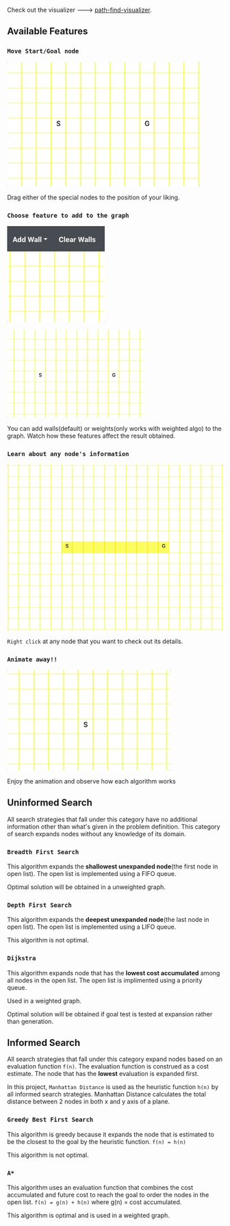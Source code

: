 Check out the visualizer ---> [path-find-visualizer](https://tlee10.github.io/path-find-visualizer).

## Available Features

### `Move Start/Goal node`

![move special nodes gif](movespecialnodes.gif)

Drag either of the special nodes to the position of your liking.


### `Choose feature to add to the graph`

![choose feature gif](choosefeature.gif)

![add walls gif](addwalls.gif)

You can add walls(default) or weights(only works with weighted algo) to the graph. Watch how these features affect the result obtained.


### `Learn about any node's information`

![right click gif](rightclick.gif)

`Right click` at any node that you want to check out its details.


### `Animate away!!`

![animation gif](animation.gif)

Enjoy the animation and observe how each algorithm works


## Uninformed Search

All search strategies that fall under this category have no additional information other than what's given in the problem definition. This category of search expands nodes without any knowledge of its domain.

### `Breadth First Search`
This algorithm expands the **shallowest unexpanded node**(the first node in open list). The open list is implemented using a FIFO queue. 

Optimal solution will be obtained in a unweighted graph.

### `Depth First Search`
This algorithm expands the **deepest unexpanded node**(the last node in open list). The open list is implemented using a LIFO queue.

This algorithm is not optimal.

### `Dijkstra`
This algorithm expands node that has the **lowest cost accumulated** among all nodes in the open list. The open list is implimented using a priority queue.

Used in a weighted graph.

Optimal solution will be obtained if goal test is tested at expansion rather than generation.

## Informed Search

All search strategies that fall under this category expand nodes based on an evaluation function `f(n)`. The evaluation function is construed as a cost estimate. The node that has the **lowest** evaluation is expanded first.

In this project, `Manhattan Distance` is used as the heuristic function `h(n)` by all informed search strategies. Manhattan Distance calculates the total distance between 2 nodes in both x and y axis of a plane.

### `Greedy Best First Search`

This algorithm is greedy because it expands the node that is estimated to be the closest to the goal by the heuristic function. `f(n) = h(n)`

This algorithm is not optimal.

### `A*`

This algorithm uses an evaluation function that combines the cost accumulated and future cost to reach the goal to order the nodes in the open list. `f(n) = g(n) + h(n)` where g(n) = cost accumulated.

This algorithm is optimal and is used in a weighted graph.

